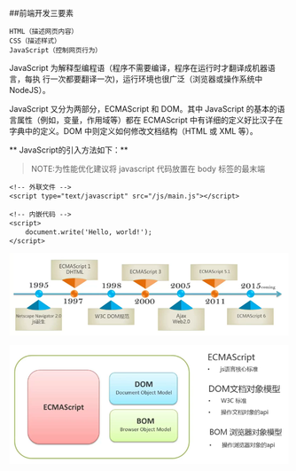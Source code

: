 ##前端开发三要素

    HTML（描述网页内容）
    CSS（描述样式）
    JavaScript（控制网页行为）

JavaScript 为解释型编程语（程序不需要编译，程序在运行时才翻译成机器语言，每执 行一次都要翻译一次)，运行环境也很广泛（浏览器或操作系统中 NodeJS）。

JavaScript 又分为两部分，ECMAScript 和 DOM。其中 JavaScript 的基本的语言属性（例如，变量，作用域等）都在 ECMAScript 中有详细的定义好比汉子在字典中的定义。DOM 中则定义如何修改文档结构（HTML 或 XML 等）。

** JavaScript的引入方法如下：**

>NOTE:为性能优化建议将 javascript 代码放置在 body 标签的最末端

    <!-- 外联文件 -->
    <script type="text/javascript" src="/js/main.js"></script>

    <!-- 内嵌代码 -->
    <script>
        document.write('Hello, world!');
    </script>

![](/assets/javascript-history.png)

![](/assets/javascript-env.png)